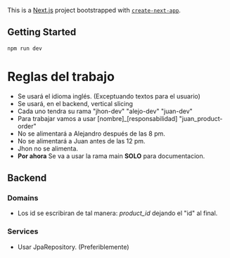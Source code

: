 This is a [Next.js](https://nextjs.org/) project bootstrapped with [`create-next-app`](https://github.com/vercel/next.js/tree/canary/packages/create-next-app).

## Getting Started


```bash
npm run dev
```


# Reglas del trabajo

- Se usará el idioma inglés. (Exceptuando textos para el usuario)
- Se usará, en el backend, vertical slicing
- Cada uno tendra su rama "jhon-dev" "alejo-dev" "juan-dev"
- Para trabajar vamos a usar \[nombre\]\_\[responsabilidad\] "juan\_product-order"
- No se alimentará a Alejandro después de las 8 pm.
- No se alimentará a Juan antes de las 12 pm.
- Jhon no se alimenta.
- **Por ahora** Se va a usar la rama main **SOLO** para documentacion.

## Backend
### Domains

- Los id se escribiran de tal manera: *product_id* dejando el "id" al final.

### Services

- Usar JpaRepository. (Preferiblemente)
